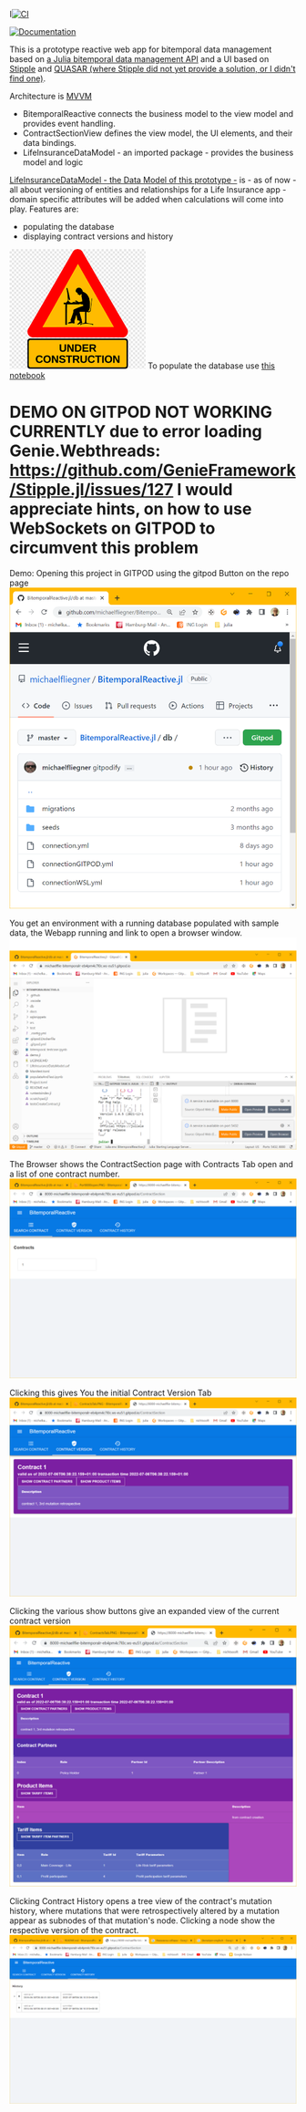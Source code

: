 I[![CI](https://github.com/actuarial-sciences-for-africa-asa/BitemporalReactive.jl/actions/workflows/CI.yml/badge.svg)](https://github.com/actuarial-sciences-for-africa-asa/BitemporalReactive.jl/actions/workflows/CI.yml)

[![Documentation](https://github.com/actuarial-sciences-for-africa-asa/BitemporalReactive.jl/actions/workflows/GenDocs.yml/badge.svg)](https://github.com/actuarial-sciences-for-africa-asa/BitemporalReactive.jl/actions/workflows/GenDocs.yml)

This is a prototype reactive web app for bitemporal data management based on [a Julia bitemporal data management API](https://github.com/actuarial-sciences-for-africa-asa/BitemporalPostgres.jl) and a UI based on [Stipple](https://github.com/GenieFramework/StippleUI.jl) and [QUASAR (where Stipple did not yet provide a solution, or I didn't find one)](https://quasar.dev/). 

Architecture is [MVVM](https://012.vuejs.org/guide/)

* BitemporalReactive connects the business model to the view model and provides event handling. 
* ContractSectionView defines the view model, the UI elements, and their data bindings.
* LifeInsuranceDataModel - an imported package - provides the business model and logic

[LifeInsuranceDataModel - the Data Model of this prototype -](https://github.com/actuarial-sciences-for-africa-asa/LifeInsuranceDataModel.jl/blob/main/src/LifeInsuranceDataModel.jl) is - as of now - all about versioning of entities and relationships for a Life Insurance app - domain specific attributes will be added when calculations will come into play.
Features are: 
- populating the database 
- displaying contract versions and history

![work in progress](docs/src/assets/wip.png) To populate the database use [this notebook](populateAndTest.ipynb)


# DEMO ON GITPOD NOT WORKING CURRENTLY due to error loading Genie.Webthreads: https://github.com/GenieFramework/Stipple.jl/issues/127 I would appreciate hints, on how to use WebSockets on GITPOD to circumvent this problem

Demo: Opening this project in GITPOD using the gitpod Button on the repo page ![gitpod Button on the repo page](docs/src/assets/GitpodButton.PNG)

You get an environment with a running database populated with sample data, the Webapp running and link to open a browser window.
![Port8000Open](docs/src/assets/Port8000open.PNG)

The Browser shows the ContractSection page with Contracts Tab open and a list of one contract number.
![ContractsTab](docs/src/assets/ContractsTab.PNG)

Clicking this gives You the initial Contract Version Tab
![ContractSectionInitial](docs/src/assets/ContractSectionInitial.PNG)

Clicking the various show buttons give an expanded view of the current contract version
![ContractSectionExpanded](docs/src/assets/ContractSectionExpanded.PNG)

Clicking Contract History opens a tree view of the contract's mutation history, where mutations that were retrospectively altered by a mutation appear as subnodes of that mutation's node. Clicking a node show the respective version of the contract.
![MutationHistory](docs/src/assets/MutationHistory.PNG)

 



